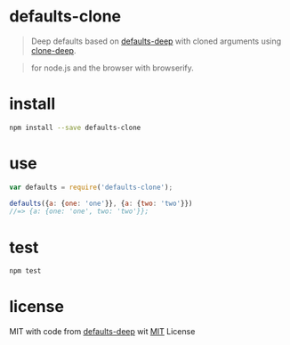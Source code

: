 # defaults-clone

> Deep defaults based on [defaults-deep](https://github.com/jonschlinkert/defaults-deep) with cloned arguments using [clone-deep](https://github.com/jonschlinkert/clone-deep).

> for node.js and the browser with browserify.


# install

```bash
npm install --save defaults-clone
```

# use
```js
var defaults = require('defaults-clone');

defaults({a: {one: 'one'}}, {a: {two: 'two'}})
//=> {a: {one: 'one', two: 'two'}};

```

# test
```bash
npm test

```

# license

MIT with code from [defaults-deep](https://github.com/jonschlinkert/defaults-deep) wit  [MIT](https://github.com/jonschlinkert/defaults-deep/blob/master/LICENSE) License
